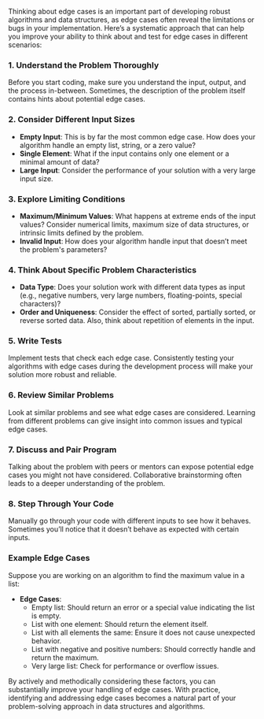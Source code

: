 Thinking about edge cases is an important part of developing robust algorithms and data structures, as edge cases often reveal the limitations or bugs in your implementation. Here’s a systematic approach that can help you improve your ability to think about and test for edge cases in different scenarios:

### 1. Understand the Problem Thoroughly
Before you start coding, make sure you understand the input, output, and the process in-between. Sometimes, the description of the problem itself contains hints about potential edge cases.

### 2. Consider Different Input Sizes
- **Empty Input**: This is by far the most common edge case. How does your algorithm handle an empty list, string, or a zero value?
- **Single Element**: What if the input contains only one element or a minimal amount of data?
- **Large Input**: Consider the performance of your solution with a very large input size.

### 3. Explore Limiting Conditions
- **Maximum/Minimum Values**: What happens at extreme ends of the input values? Consider numerical limits, maximum size of data structures, or intrinsic limits defined by the problem.
- **Invalid Input**: How does your algorithm handle input that doesn’t meet the problem's parameters?

### 4. Think About Specific Problem Characteristics
- **Data Type**: Does your solution work with different data types as input (e.g., negative numbers, very large numbers, floating-points, special characters)?
- **Order and Uniqueness**: Consider the effect of sorted, partially sorted, or reverse sorted data. Also, think about repetition of elements in the input.

### 5. Write Tests
Implement tests that check each edge case. Consistently testing your algorithms with edge cases during the development process will make your solution more robust and reliable.

### 6. Review Similar Problems
Look at similar problems and see what edge cases are considered. Learning from different problems can give insight into common issues and typical edge cases.

### 7. Discuss and Pair Program
Talking about the problem with peers or mentors can expose potential edge cases you might not have considered. Collaborative brainstorming often leads to a deeper understanding of the problem.

### 8. Step Through Your Code
Manually go through your code with different inputs to see how it behaves. Sometimes you’ll notice that it doesn’t behave as expected with certain inputs.

### Example Edge Cases
Suppose you are working on an algorithm to find the maximum value in a list:
- **Edge Cases**:
  - Empty list: Should return an error or a special value indicating the list is empty.
  - List with one element: Should return the element itself.
  - List with all elements the same: Ensure it does not cause unexpected behavior.
  - List with negative and positive numbers: Should correctly handle and return the maximum.
  - Very large list: Check for performance or overflow issues.
  
By actively and methodically considering these factors, you can substantially improve your handling of edge cases. With practice, identifying and addressing edge cases becomes a natural part of your problem-solving approach in data structures and algorithms.